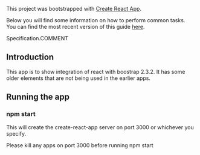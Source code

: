 This project was bootstrapped with [Create React App](https://github.com/facebookincubator/create-react-app).

Below you will find some information on how to perform common tasks.<br>
You can find the most recent version of this guide [here](https://github.com/facebookincubator/create-react-app/blob/master/packages/react-scripts/template/README.md).

Specification.COMMENT
## Introduction

This app is to show integration of react with boostrap 2.3.2. It has some older elements that are not being used in the earlier apps.

## Running the app

### npm start

This will create the create-react-app server on port 3000 or whichever you specify.

Please kill any apps on port 3000 before running npm start